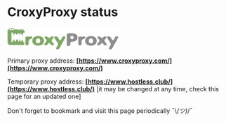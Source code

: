 # CroxyProxy status

![CroxyProxy web proxy](https://github.com/croxy-proxy-official/status/raw/master/image/logo.png)

Primary proxy address: **[https://www.croxyproxy.com/](https://www.croxyproxy.com/)**

Temporary proxy address: **[https://www.hostless.club/](https://www.hostless.club/)** [it may be changed at any time, check this page for an updated one]

Don't forget to bookmark and visit this page periodically ¯\\_(ツ)_/¯
